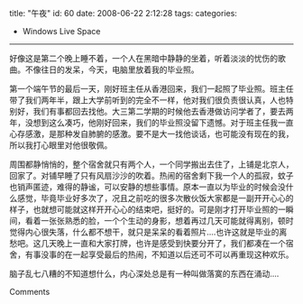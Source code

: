 title: "午夜"
id: 60
date: 2008-06-22 2:12:28
tags: 
categories: 
- Windows Live Space
---

好像这是第二个晚上睡不着，一个人在黑暗中静静的坐着，听着淡淡的忧伤的歌曲。不像往日的发呆，今天，电脑里放着我的毕业照。

第一个端午节的最后一天，刚好班主任从香港回来，我们一起照了毕业照。班主任带了我们两年半，跟上大学前听到的完全不一样，他对我们很负责很认真，人也特别好，我们有事都回去找他。大三第二学期的时候他去香港做访问学者了，要去两年，没想到这么凑巧，他刚好回来，我们的毕业照没留下遗憾。对于班主任我一直心存感激，是那种发自肺腑的感激。要不是大一找他谈话，也可能没有现在的我，所以我打心眼里对他很敬佩。

周围都静悄悄的，整个宿舍就只有两个人，一个同学搬出去住了，上铺是北京人，回家了。对铺早睡了只有风扇沙沙的吹着。热闹的宿舍剩下我一个人的孤寂，蚊子也销声匿迹，难得的静谧，可以安静的想些事情。原本一直以为毕业的时候会没什么感觉，毕竟毕业好多次了，况且之前吃的很多次散伙饭大家都是一副开开心心的样子，也就想可能就这样开开心心的结束吧，挺好的。可是刚才打开毕业照的一瞬间，看着一张张熟悉的脸，一个个生动的身影，想着再过几天可能就得离别，顿时觉得内心很失落，什么都不想干，就只是呆呆的看着照片....也许这就是毕业的离愁吧。这几天晚上一直和大家打牌，也许是感受到快要分开了，我们都凑在一个宿舍，有事没事的在一起享受最后的热闹，不知道以后还可不可以再重现这种欢乐。

脑子乱七八糟的不知道想什么，内心深处总是有一种叫做落寞的东西在涌动....

Comments
